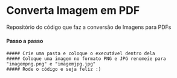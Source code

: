 # Converta Imagem em PDF
Repositório do código que faz a conversão de Imagens para PDFs

#### Passo a passo
    ##### Crie uma pasta e coloque o executável dentro dela
    ##### Coloque uma imagem no formato PNG e JPG renomeie para "imagempng.png" e "imagemjpg.jpg"
    ##### Rode o código e seja feliz :)